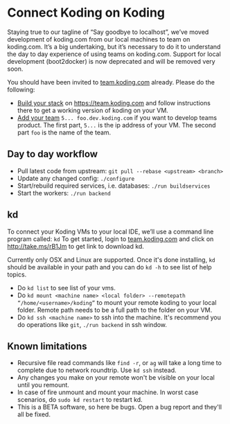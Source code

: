# Connect Koding on Koding

Staying true to our tagline of “Say goodbye to localhost”, we’ve moved development of koding.com from our local machines to team on koding.com. It’s a big undertaking, but it’s necessary to do it to understand the day to day experience of using teams on koding.com. Support for local development (boot2docker) is now deprecated and will be removed very soon.

You should have been invited to [team.koding.com](https://team.koding.com) already. Please do the following:

* [Build your stack](http://take.ms/GxI9N) on https://team.koding.com and follow instructions there to get a working version of koding on your VM.
* [Add your team](https://monosnap.com/file/vq1fJe8508BZp5zTb7CBNeK2zUnwJo) `5... foo.dev.koding.com` if you want to develop teams product. The first part, `5...` is the ip address of your VM. The second part `foo` is the name of the team.

## Day to day workflow

* Pull latest code from upstream: `git pull --rebase <upstream> <branch>`
* Update any changed config: `./configure`
* Start/rebuild required services, i.e. databases: `./run buildservices`
* Start the workers: `./run backend`

## kd

To connect your Koding VMs to your local IDE, we’ll use a command line program called: `kd` To get started, login to [team.koding.com](https://team.koding.com/Channels/team) and click on http://take.ms/rB1Jm to get link to download kd.

Currently only OSX and Linux are supported. Once it's done installing, `kd` should be available in your path and you can do `kd -h` to see list of help topics.

* Do `kd list` to see list of your vms.
* Do `kd mount <machine name> <local folder> --remotepath “/home/<username>/koding”` to mount your remote koding to your local folder. Remote path needs to be a full path to the folder on your VM.
* Do `kd ssh <machine name>` to ssh into the machine. It's recommend you do operations like `git`, `./run backend` in ssh window.

## Known limitations

* Recursive file read commands like `find -r`, or `ag` will take a long time to complete due to network roundtrip. Use `kd ssh` instead.
* Any changes you make on your remote won't be visible on your local until you remount.
* In case of fire unmount and mount your machine. In worst case scenarios, do `sudo kd restart` to restart kd.
* This is a BETA software, so here be bugs. Open a bug report and they'll all be fixed.
